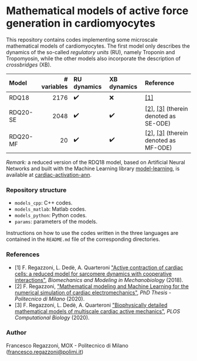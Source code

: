 # Mathematical models of active force generation in cardiomyocytes #

This repository contains codes implementing some microscale mathematical models of cardiomyocytes.
The first model only describes the dynamics of the so-called *regulatory units* (RU), namely Troponin and Tropomyosin, while the other models also incorporate the description of *crossbridges* (XB).

| Model    | # variables | RU dynamics        | XB dynamics        | Reference                                                                                                      |
|:---------|------------:|:-------------------|:-------------------|:---------------------------------------------------------------------------------------------------------------|
| RDQ18    | 2176        | :heavy_check_mark: | :x:                | [[1]](https://doi.org/10.1007/s10237-018-1049-0)                                                               |
| RDQ20-SE | 2048        | :heavy_check_mark: | :heavy_check_mark: | [[2]](http://hdl.handle.net/10589/152617), [[3]](https://doi.org/10.1371/journal.pcbi.1008294) (therein denoted as SE-ODE) |
| RDQ20-MF | 20          | :heavy_check_mark: | :heavy_check_mark: | [[2]](http://hdl.handle.net/10589/152617), [[3]](https://doi.org/10.1371/journal.pcbi.1008294) (therein denoted as MF-ODE) |

*Remark:* a reduced version of the RDQ18 model, based on Artificial Neural Networks and built with the Machine Learning library [model-learning](https://github.com/FrancescoRegazzoni/model-learning), is available at [cardiac-activation-ann](https://github.com/FrancescoRegazzoni/cardiac-activation-ann).

### Repository structure

- `models_cpp`: C++ codes.
- `models_matlab`: Matlab codes.
- `models_python`: Python codes.
- `params`: parameters of the models.

Instructions on how to use the codes written in the three languages are contained in the `README.md` file of the corresponding directories.

### References

- [1] F. Regazzoni, L. Dedè, A. Quarteroni ["Active contraction of cardiac cells: a reduced model for sarcomere dynamics with cooperative interactions"](https://doi.org/10.1007/s10237-018-1049-0), *Biomechanics and Modeling in Mechanobiology* (2018).
- [2] F. Regazzoni, ["Mathematical modeling and Machine Learning for the numerical simulation of cardiac electromechanics"](http://hdl.handle.net/10589/152617), *PhD Thesis - Politecnico di Milano* (2020).
- [3] F. Regazzoni, L. Dedè, A. Quarteroni ["Biophysically detailed mathematical models of multiscale cardiac active mechanics"](https://doi.org/10.1371/journal.pcbi.1008294), *PLOS Computational Biology* (2020).

### Author

Francesco Regazzoni, MOX - Politecnico di Milano (<francesco.regazzoni@polimi.it>)